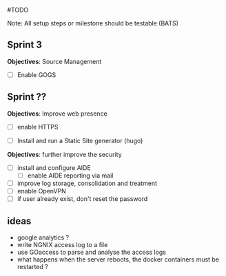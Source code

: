 #TODO


Note: All setup steps or milestone should be testable (BATS)

## Sprint 3

**Objectives**: Source Management
- [ ] Enable GOGS

## Sprint ??

**Objectives**: Improve web presence
- [ ] enable HTTPS
- [ ] Install and run a Static Site generator (hugo)


**Objectives**: further improve the security

- [ ] install and configure AIDE
    - [ ] enable AIDE reporting via mail
- [ ] improve log storage, consolidation and treatment
- [ ] enable OpenVPN
- [ ] if user already exist, don't reset the password

## ideas
- google analytics ?
- write NGNIX access log to a file
- use GOaccess to parse and analyse the access logs
- what happens when the server reboots, the docker containers must be restarted ?



